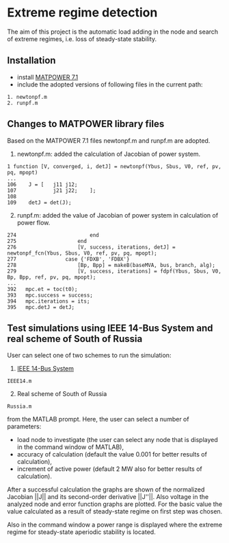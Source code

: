 # Extreme regime detection
The aim of this project is the automatic load adding in the node and search of extreme regimes, i.e. loss of steady-state stability.

## Installation
 - install [MATPOWER 7.1](https://matpower.org/download/)
 - include the adopted versions of following files in the current path:

```
1. newtonpf.m
2. runpf.m
```

## Changes to MATPOWER library files
Based on the MATPOWER 7.1 files newtonpf.m and runpf.m are adopted.
 
1. newtonpf.m: added the calculation of Jacobian of power system.

```
1 function [V, converged, i, detJ] = newtonpf(Ybus, Sbus, V0, ref, pv, pq, mpopt)
...
106    J = [   j11 j12;
107            j21 j22;    ];
108        
109    detJ = det(J);
```
2. runpf.m: added the value of Jacobian of power system in calculation of power flow.

```
274                        end
275                    end
276                    [V, success, iterations, detJ] = newtonpf_fcn(Ybus, Sbus, V0, ref, pv, pq, mpopt);
277                case {'FDXB', 'FDBX'}
278                    [Bp, Bpp] = makeB(baseMVA, bus, branch, alg);
279                    [V, success, iterations] = fdpf(Ybus, Sbus, V0, Bp, Bpp, ref, pv, pq, mpopt);
...
392   mpc.et = toc(t0);
393   mpc.success = success;
394   mpc.iterations = its;
395   mpc.detJ = detJ;
```

## Test simulations using IEEE 14-Bus System and real scheme of South of Russia
User can select one of two schemes to run the simulation:
1. [IEEE 14-Bus System](https://electricgrids.engr.tamu.edu/electric-grid-test-cases/ieee-14-bus-system/)
```
IEEE14.m
```
2. Real scheme of South of Russia
```
Russia.m
```
from the MATLAB prompt. Here, the user can select a number of parameters:
 - load node to investigate (the user can select any node that is displayed in the command window of MATLAB),
 - accuracy of calculation (default the value 0.001 for better results of calculation),
 - increment of active power (default 2 MW also for better results of calculation).

After a successful calculation the graphs are shown of the normalized Jacobian ||J|| and its second-order derivative ||J''||. Also voltage in the analyzed node and error function graphs are plotted. For the basic value the value calculated as a result of steady-state regime on first step was chosen.

Also in the command window a power range is displayed where the extreme regime for steady-state aperiodic stability is located.
